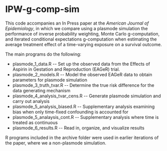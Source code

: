 # IPW-g-comp-sim

This code accompanies an In Press paper at the *American Journal of Epidemiology*, in which we compare using a plasmode simulation the performance of inverse probability weighting, Monte Carlo g-computation, and iterated conditional expectations g-computation when estimating the average treatment effect of a time-varying exposure on a survival outcome.

The main programs do the following:
  - plasmode_1_data.R -- Set up the observed data from the Effects of Aspirin in Gestation and Reproduction (EAGeR) trial.
  - plasmode_2_models.R -- Model the observed EAGeR data to obtain parameters for plasmode simulation
  - plasmode_3_truth_tvar.R -- Determine the true risk difference for the data generating mechanism
  - plasmode_4_analysis_tvar_cens.R -- Generate plasmode simulation and carry out analysis
  - plasmode_5_analysis_biased.R -- Supplementary analysis examining bias when only time-fixed confounding is accounted for
  - plasmode_5_analaysis_cont.R -- Supplementary analysis where time is treated as continuous
  - plasmode_6_results.R -- Read in, organize, and visualize results
 
 R programs included in the archive folder were used in earlier iterations of the paper, where we a non-plasmode simulation.
